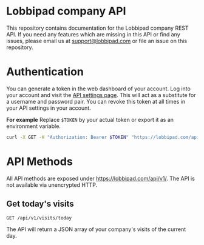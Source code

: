 # Lobbipad company API

This repository contains documentation for the Lobbipad company REST API. If you need any features which are missing in this API or find any issues, please email us at support@lobbipad.com or file an issue on this repository.

# Authentication
You can generate a token in the web dashboard of your account. Log into your account and visit the [API settings page](https://lobbipad.com/settings/api).
This will act as a substitute for a username and password pair. You can revoke this token at all times in your API settings in your account.

__For example__
Replace `$TOKEN` by your actual token or export it as an environment variable.

```bash
curl -X GET -H "Authorization: Bearer $TOKEN" "https://lobbipad.com/api/v1/visits/today"
```
# API Methods
All API methods are exposed under https://lobbipad.com/api/v1/. The API is not available via unencrypted HTTP.

## Get today's visits

```
GET /api/v1/visits/today
```

The API will return a JSON array of your company's visits of the current day.
